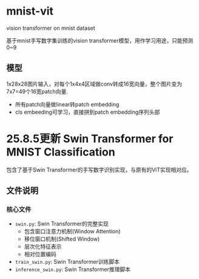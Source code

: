# mnist-vit

vision transformer on mnist dataset

基于mnist手写数字集训练的vision transformer模型，用作学习用途，只能预测0~9

## 模型

1x28x28图片输入，对每个1x4x4区域做conv转成16宽向量，整个图片变为7x7=49个16宽patch向量.

* 所有patch向量做linear转patch embedding
* cls embeeding可学习，直接拼到patch embedding序列头部

# 25.8.5更新 Swin Transformer for MNIST Classification

包含了基于Swin Transformer的手写数字识别实现，与原有的ViT实现相对应。

## 文件说明

### 核心文件
- `swin.py`: Swin Transformer的完整实现
  - 包含窗口注意力机制(Window Attention)
  - 移位窗口机制(Shifted Window)
  - 层次化特征表示
  - 相对位置编码
- `train_swin.py`: Swin Transformer训练脚本
- `inference_swin.py`: Swin Transformer推理脚本